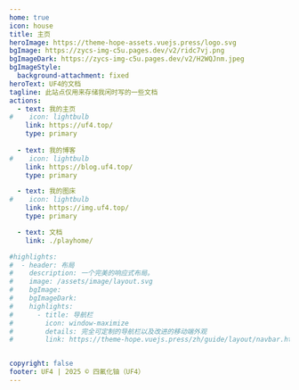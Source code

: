 ```yaml
---
home: true
icon: house
title: 主页
heroImage: https://theme-hope-assets.vuejs.press/logo.svg
bgImage: https://zycs-img-c5u.pages.dev/v2/ridc7vj.png
bgImageDark: https://zycs-img-c5u.pages.dev/v2/H2WQJnm.jpeg
bgImageStyle:
  background-attachment: fixed
heroText: UF4的文档
tagline: 此站点仅用来存储我闲时写的一些文档
actions:
  - text: 我的主页
#    icon: lightbulb
    link: https://uf4.top/
    type: primary
    
  - text: 我的博客
#    icon: lightbulb
    link: https://blog.uf4.top/
    type: primary

  - text: 我的图床
#    icon: lightbulb
    link: https://img.uf4.top/
    type: primary

  - text: 文档
    link: ./playhome/

#highlights:
#  - header: 布局
#    description: 一个完美的响应式布局。
#    image: /assets/image/layout.svg
#    bgImage: 
#    bgImageDark: 
#    highlights:
#      - title: 导航栏
#        icon: window-maximize
#        details: 完全可定制的导航栏以及改进的移动端外观
#        link: https://theme-hope.vuejs.press/zh/guide/layout/navbar.html


copyright: false
footer: UF4 | 2025 © 四氟化铀（UF4）
---
```


